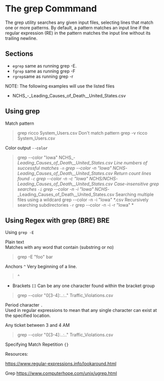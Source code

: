 # The grep Commmand

The grep utility searches any given input files, selecting lines that match one or more patterns.  By default, a pattern matches an input line if the regular expression (RE) in the pattern matches the input line without its trailing newline. 

## Sections

- `egrep` same as running grep -E.
- `fgrep` same as running grep -F
- `rgrep`same as running grep -r

NOTE: The following examples will use the listed files

- NCHS_-_Leading_Causes_of_Death__United_States.csv

## Using grep

Match pattern
> grep ricco System_Users.csv
Don't match pattern
> grep -v ricco System_Users.csv

Color output `--color`
> grep --color "Iowa" NCHS_-_Leading_Causes_of_Death__United_States.csv
Line numbers of successful matches `-n`
> grep --color -n "Iowa" NCHS_-_Leading_Causes_of_Death__United_States.csv
Return count lines found `-c`
> grep --color -n -c "Iowa" NCHS/NCHS_-_Leading_Causes_of_Death__United_States.csv
Case-insensitive grep searches `-i`
> grep --color -n -i "Iowa" NCHS_-_Leading_Causes_of_Death__United_States.csv
Searching multiple files using a wildcard
> grep --color -n -i "Iowa" *.csv
Recursively searching subdirectories `-r`
> grep --color -n -i -r "Iowa" *

## Using Regex with grep (BRE) BRE

Using `grep -E`

Plain text  
Matches with any word that contain (substring or no)
> grep -E "foo" bar

Anchors `^`
Very beginning of a line.
> ^

- Brackets `[]`
Can be any one character found within the bracket group

> grep --color "0[3-4]:..:.." Traffic_Violations.csv

Period character `.`  
Used in regular expressions to mean that any single character can exist at the specified location.

Any ticket between 3 and 4 AM
> grep --color "0[3-4]:..:.." Traffic_Violations.csv

Specifying Match Repetition `{}`

Resources:

https://www.regular-expressions.info/lookaround.html

Grep
https://www.computerhope.com/unix/ugrep.html